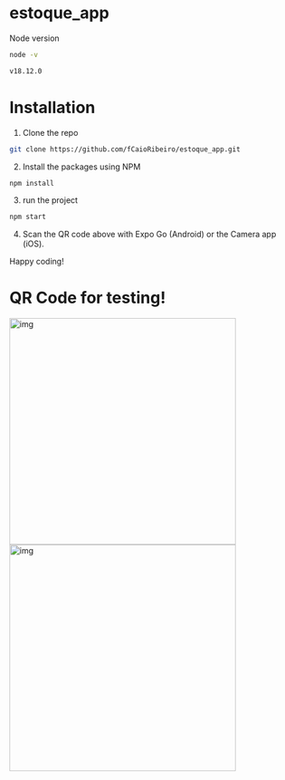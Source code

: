 # estoque_app

Node version
```sh
node -v
```
```sh
v18.12.0
```
# Installation

1. Clone the repo

```sh
git clone https://github.com/fCaioRibeiro/estoque_app.git
```

2. Install the packages using NPM

```sh
npm install
```
3. run the project

```sh
npm start
```

4. Scan the QR code above with Expo Go (Android) or the Camera app (iOS).

Happy coding!

# QR Code for testing!

<img src="https://user-images.githubusercontent.com/57725899/207869112-a27d6298-dc59-4a12-8253-bdadf2ec1c2e.jpeg" alt="img" width="400">
<img src="https://user-images.githubusercontent.com/57725899/207869418-eaaf7aa4-e730-46ac-b70e-0929158ad19e.jpeg" alt="img" width="400">
